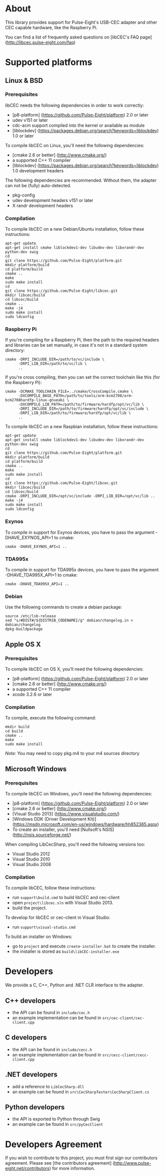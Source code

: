 # About

This library provides support for Pulse-Eight's USB-CEC adapter and other CEC capable hardware, like the Raspberry Pi.

You can find a list of frequently asked questions on [libCEC's FAQ page] (http://libcec.pulse-eight.com/faq)

# Supported platforms

## Linux & BSD

### Prerequisites
libCEC needs the following dependencies in order to work correctly:
* [p8-platform] (https://github.com/Pulse-Eight/platform) 2.0 or later
* udev v151 or later
* cdc-acm support compiled into the kernel or available as module
* [liblockdev] (https://packages.debian.org/search?keywords=liblockdev) 1.0 or later

To compile libCEC on Linux, you'll need the following dependencies:
* [cmake 2.6 or better] (http://www.cmake.org/)
* a supported C++ 11 compiler
* [liblockdev] (https://packages.debian.org/search?keywords=liblockdev) 1.0 development headers

The following dependencies are recommended. Without them, the adapter can not
be (fully) auto-detected.
* pkg-config
* udev development headers v151 or later
* X randr development headers

### Compilation
To compile libCEC on a new Debian/Ubuntu installation, follow these instructions:
```
apt-get update
apt-get install cmake liblockdev1-dev libudev-dev libxrandr-dev python-dev swig
cd
git clone https://github.com/Pulse-Eight/platform.git
mkdir platform/build
cd platform/build
cmake ..
make
sudo make install
cd
git clone https://github.com/Pulse-Eight/libcec.git
mkdir libcec/build
cd libcec/build
cmake ..
make -j4
sudo make install
sudo ldconfig
```

### Raspberry Pi
If you're compiling for a Raspberry Pi, then the path to the required headers and libraries can be set manually, in case it's not in a standard system directory:
```
cmake -DRPI_INCLUDE_DIR=/path/to/vc/include \
      -DRPI_LIB_DIR=/path/to/vc/lib \
      ..
```

If you're cross compiling, then you can set the correct toolchain like this (for the Raspberry Pi):
```
cmake -DCMAKE_TOOLCHAIN_FILE=../cmake/CrossCompile.cmake \
      -DXCOMPILE_BASE_PATH=/path/to/tools/arm-bcm2708/arm-bcm2708hardfp-linux-gnueabi \
      -DXCOMPILE_LIB_PATH=/path/to/firmware/hardfp/opt/vc/lib \
      -DRPI_INCLUDE_DIR=/path/to/firmware/hardfp/opt/vc/include \
      -DRPI_LIB_DIR=/path/to/firmware/hardfp/opt/vc/lib \
      ..
```

To compile libCEC on a new Raspbian installation, follow these instructions:
```
apt-get update
apt-get install cmake liblockdev1-dev libudev-dev libxrandr-dev python-dev swig
cd
git clone https://github.com/Pulse-Eight/platform.git
mkdir platform/build
cd platform/build
cmake ..
make
sudo make install
cd
git clone https://github.com/Pulse-Eight/libcec.git
mkdir libcec/build
cd libcec/build
cmake -DRPI_INCLUDE_DIR=/opt/vc/include -DRPI_LIB_DIR=/opt/vc/lib ..
make -j4
sudo make install
sudo ldconfig
```

### Exynos
To compile in support for Exynos devices, you have to pass the argument -DHAVE_EXYNOS_API=1 to cmake:
```
cmake -DHAVE_EXYNOS_API=1 ..
```

### TDA995x
To compile in support for TDA995x devices, you have to pass the argument -DHAVE_TDA995X_API=1 to cmake:
```
cmake -DHAVE_TDA995X_API=1 ..
```

### Debian
Use the following commands to create a debian package:
```
source /etc/lsb-release
sed "s/#DIST#/${DISTRIB_CODENAME}/g" debian/changelog.in > debian/changelog
dpkg-buildpackage
```

## Apple OS X

### Prerequisites
To compile libCEC on OS X, you'll need the following dependencies:
* [p8-platform] (https://github.com/Pulse-Eight/platform) 2.0 or later
* [cmake 2.6 or better] (http://www.cmake.org/)
* a supported C++ 11 compiler
* xcode 3.2.6 or later

### Compilation
To compile, execute the following command:
```
mkdir build
cd build
cmake ..
make
sudo make install
```

_Note:_ You may need to copy pkg.m4 to your m4 sources directory

## Microsoft Windows

### Prerequisites
To compile libCEC on Windows, you'll need the following dependencies:
* [p8-platform] (https://github.com/Pulse-Eight/platform) 2.0 or later
* [cmake 2.6 or better] (http://www.cmake.org/)
* [Visual Studio 2013] (https://www.visualstudio.com/)
* [Windows DDK (Driver Development Kit)] (https://msdn.microsoft.com/en-us/windows/hardware/hh852365.aspx)
* To create an installer, you'll need [Nullsoft's NSIS] (http://nsis.sourceforge.net/)

When compiling LibCecSharp, you'll need the following versions too:
* Visual Studio 2012
* Visual Studio 2010
* Visual Studio 2008

### Compilation
To compile libCEC, follow these instructions:
* run `support\build.cmd` to build libCEC and cec-client
* open `project\libcec.sln` with Visual Studio 2013.
* build the project.

To develop for libCEC or cec-client in Visual Studio:
* run `support\visual-studio.cmd`

To build an installer on Windows:
* go to `project` and execute `create-installer.bat` to create the installer.
* the installer is stored as `build\libCEC-installer.exe`

# Developers

We provide a C, C++, Python and .NET CLR interface to the adapter.

## C++ developers
* the API can be found in `include/cec.h`
* an example implementation can be found in `src/cec-client/cec-client.cpp`

## C developers
* the API can be found in `include/cecc.h`
* an example implementation can be found in `src/cecc-client/cecc-client.cpp`

## .NET developers
* add a reference to `LibCecSharp.dll`
* an example can be found in `src\CecSharpTester\CecSharpClient.cs`

## Python developers
* the API is exported to Python through Swig
* an example can be found in `src/pyCecClient`

# Developers Agreement

If you wish to contribute to this project, you must first sign our contributors agreement.
Please see [the contributors agreement] (http://www.pulse-eight.net/contributors) for more information.
